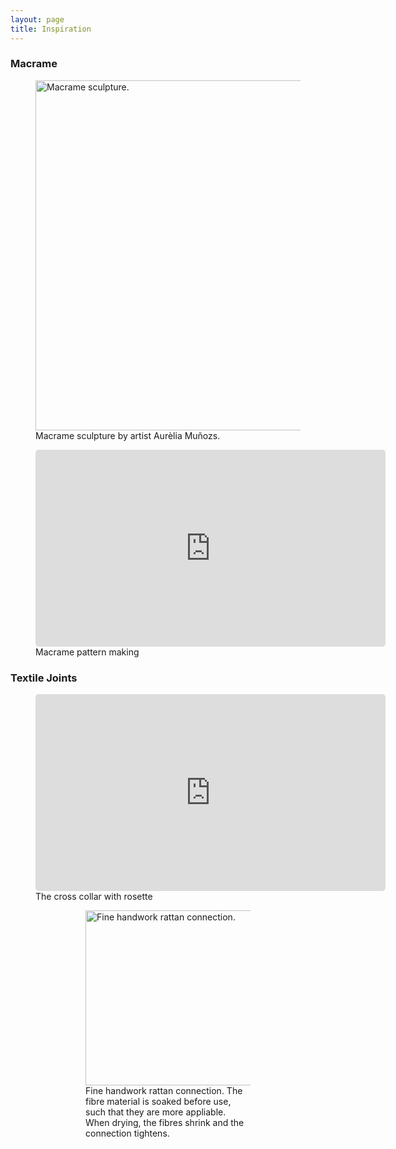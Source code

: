 ```yaml
---
layout: page
title: Inspiration
---
```


### Macrame

<figure>
  <img src="https://media.revistaad.es/photos/60c7443471da6779ff45a12a/master/w_1600,c_limit/189039.jpg" alt="Macrame sculpture." style="width:560px" class="center">
  <figcaption>Macrame sculpture by artist Aurèlia Muñozs.</figcaption>
</figure>

<figure>
<iframe width="560" height="315" src="https://www.youtube.com/embed/P0cei5ihF1c?controls=0" title="YouTube video player" frameborder="0" allow="accelerometer; autoplay; clipboard-write; encrypted-media; gyroscope; picture-in-picture" allowfullscreen style="border-radius: 5px;"></iframe>
<figcaption>Macrame pattern making</figcaption>
</figure>

### Textile Joints

<figure>
<iframe width="560" height="315" src="https://www.youtube.com/embed/4UXl5P9KYJE?controls=0&amp;start=28" title="YouTube video player" frameborder="0" allow="accelerometer; autoplay; clipboard-write; encrypted-media; gyroscope; picture-in-picture" allowfullscreen style="border-radius: 5px;"></iframe>
<figcaption>The cross collar with rosette</figcaption>
<figure>

<figure>
  <img src="https://bambus.rwth-aachen.de/eng/reports/connect/friction/pic/seilb2.jpeg" alt="Fine handwork rattan connection." style="width:280px" class="center">
  <figcaption>Fine handwork rattan connection. The fibre material is soaked before use, such that they are more appliable. When drying, the fibres shrink and the connection tightens.</figcaption>
</figure>



